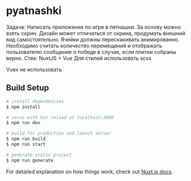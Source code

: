 # pyatnashki
Задача:
Написать приложение по игре в пятнашки. За основу можно взять скрин. Дизайн может отличаться от скрина, продумать внешний вид самостоятельно. Ячейки должны перескакивать анимированно. Необходимо считать количество перемещений и отображать пользователю сообщение о победе в случае, если плитки собраны верно.
Стек: 
NuxtJS + Vue
Для стилей использовать scss

Vuex не использовать
## Build Setup

```bash
# install dependencies
$ npm install

# serve with hot reload at localhost:3000
$ npm run dev

# build for production and launch server
$ npm run build
$ npm run start

# generate static project
$ npm run generate
```

For detailed explanation on how things work, check out [Nuxt.js docs](https://nuxtjs.org).
